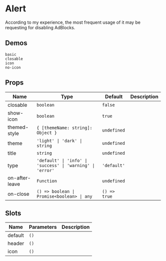 # Alert

According to my experience, the most frequent usage of it may be requesting for disabling AdBlocks.

## Demos

```demo
basic
closable
icon
no-icon
```

## Props

| Name | Type | Default | Description |
| --- | --- | --- | --- |
| closable | `boolean` | `false` |  |
| show-icon | `boolean` | `true` |  |
| themed-style | `{ [themeName: string]: Object }` | `undefined` |  |
| theme | `'light' \| 'dark' \| string` | `undefined` |  |
| title | `string` | `undefined` |  |
| type | `'default' \| 'info' \| 'success' \| 'warning' \| 'error'` | `'default'` |  |
| on-after-leave | `Function` | `undefined` |  |
| on-close | `() => boolean \| Promise<boolean> \| any` | `() => true` |  |

## Slots

| Name    | Parameters | Description |
| ------- | ---------- | ----------- |
| default | `()`       |             |
| header  | `()`       |             |
| icon    | `()`       |             |
